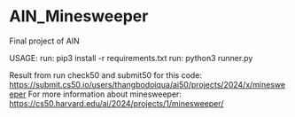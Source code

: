 # AIN_Minesweeper
Final project of AIN

USAGE: 
  run: pip3 install -r requirements.txt
  run: python3 runner.py
  
Result from run check50 and submit50 for this code: https://submit.cs50.io/users/thangbodoiqua/ai50/projects/2024/x/minesweeper 
For more information about minesweeper: https://cs50.harvard.edu/ai/2024/projects/1/minesweeper/
